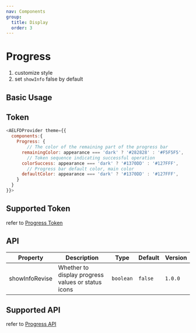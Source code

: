 ```yaml
---
nav: Components
group:
  title: Display
  order: 3
---
```


# Progress

1. customize style
2. set `showInfo` false by default

## Basic Usage

<code src="./demos/basic.tsx"></code>

## Token

```js
<AELFDProvider theme={{
  components:{
    Progress: {
        // The color of the remaining part of the progress bar
      remainingColor: appearance === 'dark' ? '#282828' : '#F5F5F5',
        // Token sequence indicating successful operation
      colorSuccess: appearance === 'dark' ? '#1370DD' : '#127FFF',
        // Progress bar default color, main color
      defaultColor: appearance === 'dark' ? '#1370DD' : '#127FFF',
    }
  }
}}>
```

## Supported Token

refer to [Progress Token](https://ant.design/components/progress-cn#%E4%B8%BB%E9%A2%98%E5%8F%98%E9%87%8Fdesign-token)

## API

| Property | Description | Type | Default | Version |
| --- | --- | --- | --- | --- |
| showInfo<Badge type='warning'>Revise</Badge> | Whether to display progress values ​​or status icons | `boolean` | `false` | `1.0.0` |

## Supported API

refer to [Progress API](https://ant.design/components/progress-cn#api)

